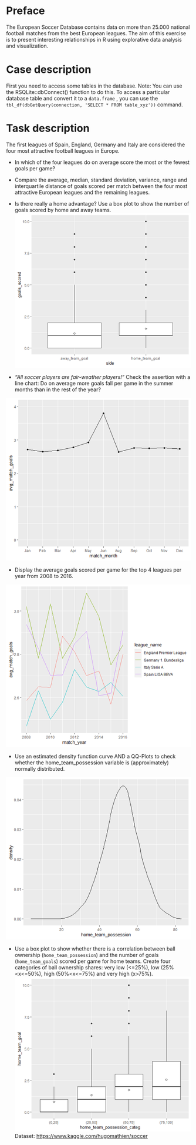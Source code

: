 # Preface
The European Soccer Database contains data on more than 25.000 national football matches from the best European leagues. The aim of this exercise is to present interesting relationships in R using explorative data analysis and visualization.

# Case description
First you need to access some tables in the database. Note: You can use the RSQLite::dbConnect() function to do this. To access a particular
database table and convert it to a ```data.frame``` , you can use the ```tbl_df(dbGetQuery(connection, 'SELECT * FROM table_xyz'))``` command.

# Task description
The first leagues of Spain, England, Germany and Italy are considered the four most attractive football leagues in Europe.
- In which of the four leagues do on average score the most or the fewest goals per game?
- Compare the average, median, standard deviation, variance, range and interquartile distance of goals scored per match between the four most attractive European leagues and the remaining leagues.
- Is there really a home advantage? Use a box plot to show the number of goals scored by home and away teams.
![](https://github.com/ranjiGT/european-soccer-sqlite3R/blob/main/Box%20plot%20Soccer.png)

- *“All soccer players are fair-weather players!”* Check the assertion with a line chart: Do on average more goals fall per game in the summer months than in the rest of the year?

![](https://github.com/ranjiGT/european-soccer-sqlite3R/blob/main/lubridate_lineplot.png)
- Display the average goals scored per game for the top 4 leagues per year from 2008 to 2016.

![](https://github.com/ranjiGT/european-soccer-sqlite3R/blob/main/lubridate_linechart.png)
- Use an estimated density function curve AND a QQ-Plots to check whether the home_team_possession variable is (approximately) normally distributed.

![](https://github.com/ranjiGT/european-soccer-sqlite3R/blob/main/Normal%20distribution.png)
- Use a box plot to show whether there is a correlation between ball ownership (```home_team_possession```) and the number of goals
(```home_team_goals```) scored per game for home teams. Create four categories of ball ownership shares: very low (<=25%), low (25%<x<=50%), high (50%<x<=75%) and very high (x>75%).
![](https://github.com/ranjiGT/european-soccer-sqlite3R/blob/main/Home%20teams%20box%20plot.png)
Dataset: https://www.kaggle.com/hugomathien/soccer
